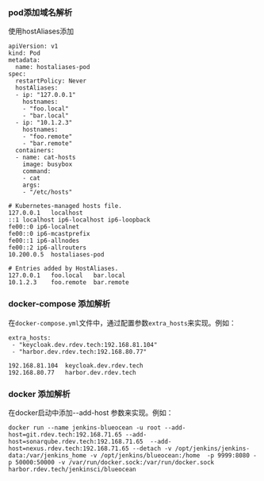 ### pod添加域名解析

使用hostAliases添加

```
apiVersion: v1
kind: Pod
metadata:
  name: hostaliases-pod
spec:
  restartPolicy: Never
  hostAliases:
  - ip: "127.0.0.1"
    hostnames:
    - "foo.local"
    - "bar.local"
  - ip: "10.1.2.3"
    hostnames:
    - "foo.remote"
    - "bar.remote"
  containers:
  - name: cat-hosts
    image: busybox
    command:
    - cat
    args:
    - "/etc/hosts"
```



```
# Kubernetes-managed hosts file.
127.0.0.1	localhost
::1	localhost ip6-localhost ip6-loopback
fe00::0	ip6-localnet
fe00::0	ip6-mcastprefix
fe00::1	ip6-allnodes
fe00::2	ip6-allrouters
10.200.0.5	hostaliases-pod

# Entries added by HostAliases.
127.0.0.1	foo.local	bar.local
10.1.2.3	foo.remote	bar.remote
```



###  docker-compose 添加解析

  在`docker-compose.yml`文件中，通过配置参数`extra_hosts`来实现。例如：

```
extra_hosts:
 - "keycloak.dev.rdev.tech:192.168.81.104"
 - "harbor.dev.rdev.tech:192.168.80.77"
```

```
192.168.81.104  keycloak.dev.rdev.tech
192.168.80.77   harbor.dev.rdev.tech
```



### docker 添加解析

 在docker启动中添加--add-host 参数来实现。例如：

```
docker run --name jenkins-blueocean -u root --add-host=git.rdev.tech:192.168.71.65 --add-host=sonarqube.rdev.tech:192.168.71.65  --add-host=nexus.rdev.tech:192.168.71.65 --detach -v /opt/jenkins/jenkins-data:/var/jenkins_home -v /opt/jenkins/blueocean:/home  -p 9999:8080 -p 50000:50000 -v /var/run/docker.sock:/var/run/docker.sock harbor.rdev.tech/jenkinsci/blueocean
```

